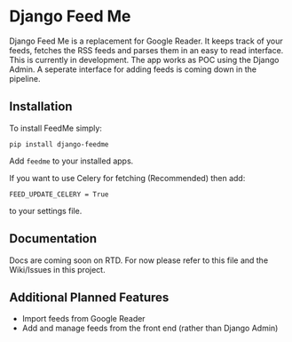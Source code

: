 Django Feed Me
==============

Django Feed Me is a replacement for Google Reader.  It keeps track of your feeds, fetches the RSS feeds
and parses them in an easy to read interface.  This is currently in development.  The app works as POC using the Django
Admin.  A seperate interface for adding feeds is coming down in the pipeline.


Installation
------------

To install FeedMe simply:

    pip install django-feedme

Add ``feedme`` to your installed apps.

If you want to use Celery for fetching (Recommended) then add:

    FEED_UPDATE_CELERY = True

to your settings file.


Documentation
-------------

Docs are coming soon on RTD.  For now please refer to this file and the Wiki/Issues in this project.


Additional Planned Features
---------------------------

* Import feeds from Google Reader
* Add and manage feeds from the front end (rather than Django Admin)